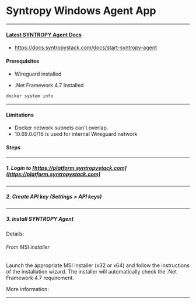 # Syntropy Windows Agent App

---

#### [Latest SYNTROPY Agent Docs](https://docs.syntropystack.com/docs/start-syntropy-agent) 
- https://docs.syntropystack.com/docs/start-syntropy-agent
#### Prerequisites

* Wireguard installed

* .Net Framework 4.7 Installed
```sh
docker system info
```
---
#### Limitations

* Docker network subnets can't overlap.
* 10.69.0.0/16 is used for internal Wireguard network

#### Steps
----
##### 1. Login to [https://platform.syntropystack.com](https://platform.syntropystack.com) 
---
##### 2. Create API key (Settings > API keys)

---

##### 3. Install SYNTROPY Agent

Details:

###### From MSI installer

Launch the appropriate MSI installer (x32 or x64) and follow the instructions of the installation wizard.
The installer will automatically check the .Net Framework 4.7 requirement.

More information: 

---
